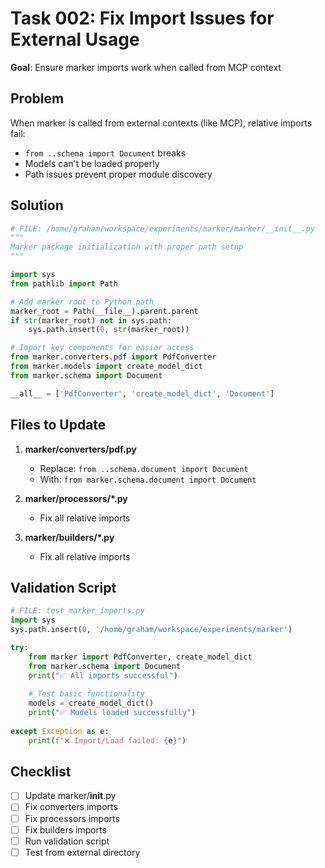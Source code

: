 # Task 002: Fix Import Issues for External Usage

**Goal**: Ensure marker imports work when called from MCP context

## Problem

When marker is called from external contexts (like MCP), relative imports fail:
- `from ..schema import Document` breaks
- Models can't be loaded properly
- Path issues prevent proper module discovery

## Solution

```python
# FILE: /home/graham/workspace/experiments/marker/marker/__init__.py
"""
Marker package initialization with proper path setup
"""

import sys
from pathlib import Path

# Add marker root to Python path
marker_root = Path(__file__).parent.parent
if str(marker_root) not in sys.path:
    sys.path.insert(0, str(marker_root))

# Import key components for easier access
from marker.converters.pdf import PdfConverter
from marker.models import create_model_dict
from marker.schema import Document

__all__ = ['PdfConverter', 'create_model_dict', 'Document']
```

## Files to Update

1. **marker/converters/pdf.py**
   - Replace: `from ..schema.document import Document`
   - With: `from marker.schema.document import Document`

2. **marker/processors/*.py**
   - Fix all relative imports

3. **marker/builders/*.py**
   - Fix all relative imports

## Validation Script

```python
# FILE: test_marker_imports.py
import sys
sys.path.insert(0, '/home/graham/workspace/experiments/marker')

try:
    from marker import PdfConverter, create_model_dict
    from marker.schema import Document
    print("✅ All imports successful")
    
    # Test basic functionality
    models = create_model_dict()
    print("✅ Models loaded successfully")
    
except Exception as e:
    print(f"❌ Import/Load failed: {e}")
```

## Checklist

- [ ] Update marker/__init__.py
- [ ] Fix converters imports
- [ ] Fix processors imports
- [ ] Fix builders imports
- [ ] Run validation script
- [ ] Test from external directory